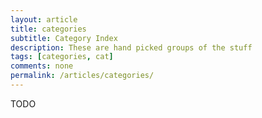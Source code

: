 ```yaml
---
layout: article
title: categories
subtitle: Category Index
description: These are hand picked groups of the stuff
tags: [categories, cat]
comments: none
permalink: /articles/categories/
---
```


TODO
